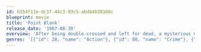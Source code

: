 ```yaml
---
id: b354f11e-dc1f-44c3-93c5-abdb4b28160c
blueprint: movie
title: 'Point Blank'
release_date: '1967-08-30'
overview: 'After being double-crossed and left for dead, a mysterious man named Walker single-mindedly tries to retrieve the rather inconsequential sum of money that was stolen from him.'
genres: '[{"id": 28, "name": "Action"}, {"id": 80, "name": "Crime"}, {"id": 18, "name": "Drama"}, {"id": 53, "name": "Thriller"}]'
---
```

